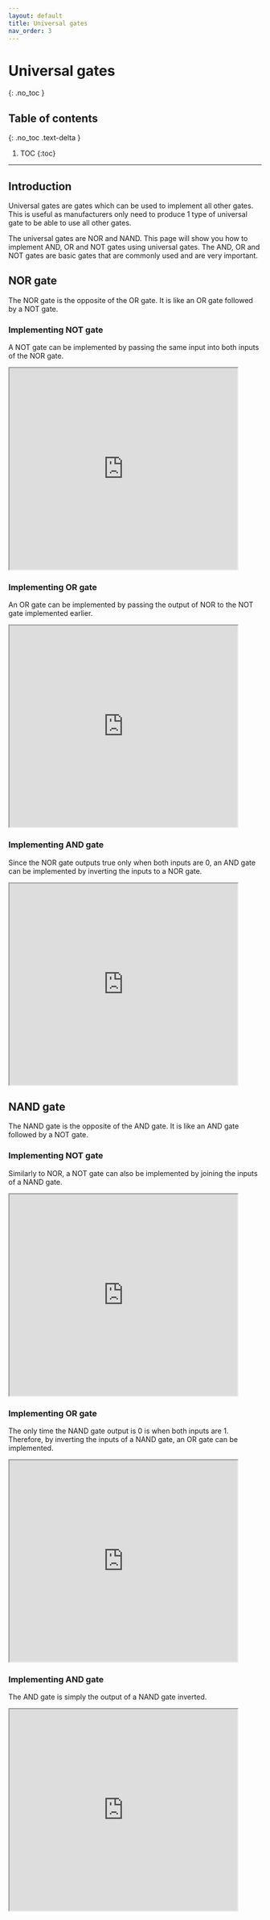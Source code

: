 ```yaml
---
layout: default
title: Universal gates
nav_order: 3
---
```

# Universal gates
{: .no_toc }


## Table of contents
{: .no_toc .text-delta }

1. TOC
{:toc}

---

## Introduction

Universal gates are gates which can be used to implement all other gates.
This is useful as manufacturers only need to produce 1 type of universal gate to be able to use all other gates.

The universal gates are NOR and NAND.
This page will show you how to implement AND, OR and NOT gates using universal gates.
The AND, OR and NOT gates are basic gates that are commonly used and are very important.

## NOR gate
The NOR gate is the opposite of the OR gate. It is like an OR gate followed by a NOT gate.

### Implementing NOT gate
A NOT gate can be implemented by passing the same input into both inputs of the NOR gate.
<iframe width="90%" height="400px" src="https://circuitverse.org/simulator/embed/45175" id="universal_gates_01" scrolling="no" webkitAllowFullScreen mozAllowFullScreen allowFullScreen> </iframe>

### Implementing OR gate
An OR gate can be implemented by passing the output of NOR to the NOT gate implemented earlier.
<iframe width="90%" height="400px" src="https://circuitverse.org/simulator/embed/45176" id="universal_gates_02" scrolling="no" webkitAllowFullScreen mozAllowFullScreen allowFullScreen> </iframe>

### Implementing AND gate
Since the NOR gate outputs true only when both inputs are 0, an AND gate can be implemented by inverting the inputs to a NOR gate.
<iframe width="90%" height="400px" src="https://circuitverse.org/simulator/embed/45177" id="universal_gates_03" scrolling="no" webkitAllowFullScreen mozAllowFullScreen allowFullScreen> </iframe>

## NAND gate
The NAND gate is the opposite of the AND gate. It is like an AND gate followed by a NOT gate.

### Implementing NOT gate
Similarly to NOR, a NOT gate can also be implemented by joining the inputs of a NAND gate.
<iframe width="90%" height="400px" src="https://circuitverse.org/simulator/embed/45178" id="universal_gates_04" scrolling="no" webkitAllowFullScreen mozAllowFullScreen allowFullScreen> </iframe>

### Implementing OR gate
The only time the NAND gate output is 0 is when both inputs are 1. Therefore, by inverting the inputs of a NAND gate, an OR gate can be implemented.
<iframe width="90%" height="400px" src="https://circuitverse.org/simulator/embed/45179" id="universal_gates_05" scrolling="no" webkitAllowFullScreen mozAllowFullScreen allowFullScreen> </iframe>

### Implementing AND gate
The AND gate is simply the output of a NAND gate inverted.
<iframe width="90%" height="400px" src="https://circuitverse.org/simulator/embed/45180" id="universal_gates_06" scrolling="no" webkitAllowFullScreen mozAllowFullScreen allowFullScreen> </iframe>
